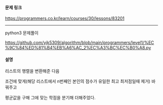 #### 문제 링크

https://programmers.co.kr/learn/courses/30/lessons/83201


----


python3 문제풀이

https://github.com/yjk5309/algorithm/blob/main/programmers/level1/%EC%9C%84%ED%81%B4%EB%A6%AC_2%EC%A3%BC%EC%B0%A8.py


#### 설명

리스트의 행렬을 변환해준 다음

조건에 맞게(해당 리스트에서 n번째인 본인의 점수가 유일한 최고 최저점일때 제거) 바꿔주고

평균값을 구해 그에 맞는 학점을 분기해 더해주었다.

